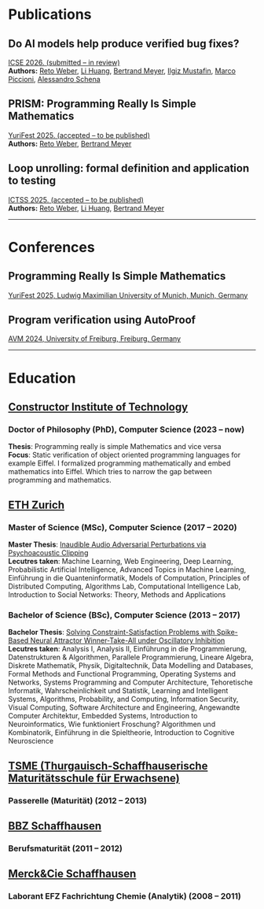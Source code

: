 # Publications

## Do AI models help produce verified bug fixes?

[ICSE 2026. (submitted &ndash; in review)](https://arxiv.org/abs/2507.15822)  
**Authors:** [Reto Weber][reto], [Li Huang][li], [Bertrand Meyer][bertrand], [Ilgiz Mustafin][ilgiz], [Marco Piccioni](https://github.com/picpaco), [Alessandro Schena](https://www.linkedin.com/in/alessandro-schena)

## PRISM: Programming Really Is Simple Mathematics

[YuriFest 2025. (accepted &ndash; to be published)](https://arxiv.org/abs/2502.17149)  
**Authors:** [Reto Weber][reto], [Bertrand Meyer][bertrand]

## Loop unrolling: formal definition and application to testing

[ICTSS 2025. (accepted &ndash; to be published)](https://arxiv.org/abs/2502.15535)  
**Authors:** [Reto Weber][reto], [Li Huang][li], [Bertrand Meyer][bertrand]

---

# Conferences

## Programming Really Is Simple Mathematics

[YuriFest 2025, Ludwig Maximilian University of Munich, Munich, Germany](https://sites.google.com/view/yurifest2025)

## Program verification using AutoProof

[AVM 2024, University of Freiburg, Freiburg, Germany](https://avm2024.informatik.uni-freiburg.de)

---

# Education

## [Constructor Institute of Technology](https://se.constructor.ch/)

### Doctor of Philosophy (PhD), Computer Science (2023 &ndash; now)

**Thesis**: Programming really is simple Mathematics and vice versa  
**Focus**: Static verification of object oriented programming languages for example Eiffel. I formalized programming mathematically and embed mathematics into Eiffel. Which tries to narrow the gap between programming and mathematics.

## [ETH Zurich](https://inf.ethz.ch/)

### Master of Science (MSc), Computer Science (2017 &ndash; 2020)

**Master Thesis**: [Inaudible Audio Adversarial Perturbations via Psychoacoustic Clipping](https://github.com/risajef/master_thesis/blob/main/master_thesis.pdf)  
**Lecutres taken**: Machine Learning, Web Engineering, Deep Learning, Probabilistic Artificial Intelligence, Advanced Topics in Machine Learning, Einführung in die Quanteninformatik, Models of Computation, Principles of Distributed Computing, Algorithms Lab, Computational Intelligence Lab, Introduction to Social Networks: Theory, Methods and Applications

### Bachelor of Science (BSc), Computer Science  (2013 &ndash; 2017)

**Bachelor Thesis**: [Solving Constraint-Satisfaction Problems with Spike-Based Neural Attractor Winner-Take-All under Oscillatory Inhibition](https://github.com/risajef/bachelor_thesis/blob/main/bachelor_thesis.pdf)  
**Lecutres taken**: Analysis I, Analysis II, Einführung in die Programmierung, Datenstrukturen & Algorithmen, Parallele Programmierung, Lineare Algebra, Diskrete Mathematik, Physik, Digitaltechnik, Data Modelling and Databases, Formal Methods and Functional Programming, Operating Systems and Networks, Systems Programming and Computer Architecture, Tehoretische Informatik, Wahrscheinlichkeit und Statistik, Learning and Intelligent Systems, Algorithms, Probability, and Computing, Information Security, Visual Computing, Software Architecture and Engineering, Angewandte Computer Architektur, Embedded Systems, Introduction to Neuroinformatics, Wie funktioniert Froschung? Algorithmen und Kombinatorik, Einführung in die Spieltheorie, Introduction to Cognitive Neuroscience

## [TSME (Thurgauisch-Schaffhauserische Maturitätsschule für Erwachsene)](https://www.tsme.ch/)

### Passerelle (Maturität) (2012 &ndash; 2013)  

## [BBZ Schaffhausen](https://www.bbz-sh.ch)

### Berufsmaturität (2011 &ndash; 2012)
  
## [Merck&Cie Schaffhausen](https://www.merckgroup.com/ch-en/company/who-we-are/life-science.html)

### Laborant EFZ Fachrichtung Chemie (Analytik) (2008 &ndash; 2011)

[reto]: index.md
[li]: https://huangl223.github.io/li
[bertrand]: https://se.inf.ethz.ch/~meyer
[ilgiz]: https://imustafin.tatar
